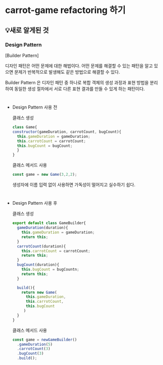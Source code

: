# carrot-game refactoring 하기

## 💡새로 알게된 것

### Design Pattern 

[Builder Pattern]

디자인 패턴은 어떤 문제에 대한 해법이다. 어떤 문제를 해결할 수 있는 패턴을 알고 있으면 문제가 반복적으로 발생해도 같은 방법으로 해결할 수 있다.

Builder Pattern 은 디자인 패턴 중 하나로 복합 객체의 생성 과정과 표현 방법을 분리하여 동일한 생성 절차에서 서로 다른 표현 결과를 만들 수 있게 하는 패턴이다.  

#
* Design Pattern 사용 전  

    클래스 생성
    ```javascript
    class Game{
    constructor(gameDuration, carrotCount, bugCount){
      this.gameDuration = gameDuration;
      this.carrotCount = carrotCount;
      this.bugCount = bugCount;
      }
    }
    ```

    클래스 메서드 사용
    ```javascript
    const game = new Game(3,2,2);
    ```
    생성자에 이름 입력 없이 사용하면 가독성이 떨어지고 실수하기 쉽다.

#
* Design Pattern 사용 후 

    클래스 생성
    ```javascript
    export default class GameBuilder{
      gameDuration(duration){
        this.gameDuration = gameDuration;
        return this;
      }
      carrotCount(duration){
        this.carrotCount = carrotCount;
        return this;
      }
      bugCount(duration){
        this.bugCount = bugCountn;
        return this;
      }

      build(){
        return new Game(
          this.gameDuration,
          this.carrotCount,
          this.bugCount
         )
      }
    }
    ```

    클래스 메서드 사용
    ```javascript
    const game = newGameBuilder()
      .gameDuration(5)
      .carrotCount(3)
      .bugCount(3)
      .build();
    ```
